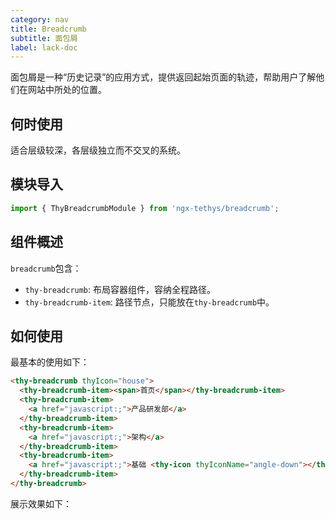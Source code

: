 ```yaml
---
category: nav
title: Breadcrumb
subtitle: 面包屑
label: lack-doc
---
```


<alert>面包屑是一种“历史记录”的应用方式，提供返回起始页面的轨迹，帮助用户了解他们在网站中所处的位置。</alert>

## 何时使用

适合层级较深，各层级独立而不交叉的系统。

## 模块导入

```ts
import { ThyBreadcrumbModule } from 'ngx-tethys/breadcrumb';
```

## 组件概述

`breadcrumb`包含：

- `thy-breadcrumb`: 布局容器组件，容纳全程路径。
- `thy-breadcrumb-item`: 路径节点，只能放在`thy-breadcrumb`中。

## 如何使用

最基本的使用如下：

```html
<thy-breadcrumb thyIcon="house">
  <thy-breadcrumb-item><span>首页</span></thy-breadcrumb-item>
  <thy-breadcrumb-item>
    <a href="javascript:;">产品研发部</a>
  </thy-breadcrumb-item>
  <thy-breadcrumb-item>
    <a href="javascript:;">架构</a>
  </thy-breadcrumb-item>
  <thy-breadcrumb-item>
    <a href="javascript:;">基础 <thy-icon thyIconName="angle-down"></thy-icon></a>
  </thy-breadcrumb-item>
</thy-breadcrumb>
```

展示效果如下：
<example name="thy-breadcrumb-basic-example"></example>
